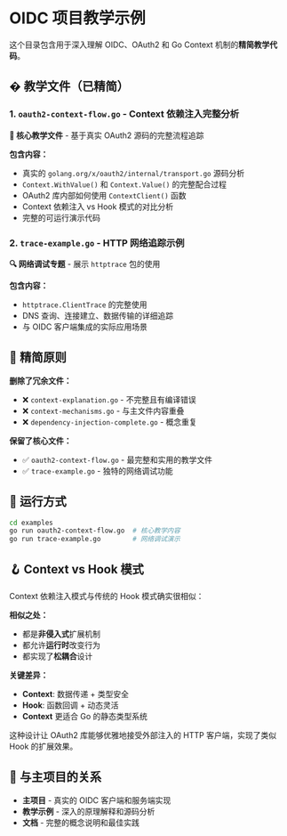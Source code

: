 # OIDC 项目教学示例

这个目录包含用于深入理解 OIDC、OAuth2 和 Go Context 机制的**精简教学代码**。

## � 教学文件（已精简）

### 1. `oauth2-context-flow.go` - Context 依赖注入完整分析
**🎯 核心教学文件** - 基于真实 OAuth2 源码的完整流程追踪

**包含内容：**
- 真实的 `golang.org/x/oauth2/internal/transport.go` 源码分析
- `Context.WithValue()` 和 `Context.Value()` 的完整配合过程
- OAuth2 库内部如何使用 `ContextClient()` 函数
- Context 依赖注入 vs Hook 模式的对比分析
- 完整的可运行演示代码

### 2. `trace-example.go` - HTTP 网络追踪示例
**🔍 网络调试专题** - 展示 `httptrace` 包的使用

**包含内容：**
- `httptrace.ClientTrace` 的完整使用
- DNS 查询、连接建立、数据传输的详细追踪
- 与 OIDC 客户端集成的实际应用场景

## 🎯 精简原则

**删除了冗余文件：**
- ❌ `context-explanation.go` - 不完整且有编译错误
- ❌ `context-mechanisms.go` - 与主文件内容重叠
- ❌ `dependency-injection-complete.go` - 概念重复

**保留了核心文件：**
- ✅ `oauth2-context-flow.go` - 最完整和实用的教学文件
- ✅ `trace-example.go` - 独特的网络调试功能

## 🚀 运行方式

```bash
cd examples
go run oauth2-context-flow.go  # 核心教学内容
go run trace-example.go        # 网络调试演示
```

## 🪝 Context vs Hook 模式

Context 依赖注入模式与传统的 Hook 模式确实很相似：

**相似之处：**
- 都是**非侵入式**扩展机制
- 都允许**运行时**改变行为
- 都实现了**松耦合**设计

**关键差异：**
- **Context**: 数据传递 + 类型安全
- **Hook**: 函数回调 + 动态灵活
- **Context** 更适合 Go 的静态类型系统

这种设计让 OAuth2 库能够优雅地接受外部注入的 HTTP 客户端，实现了类似 Hook 的扩展效果。

## 🔗 与主项目的关系

- **主项目** - 真实的 OIDC 客户端和服务端实现
- **教学示例** - 深入的原理解释和源码分析
- **文档** - 完整的概念说明和最佳实践
